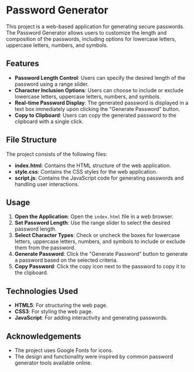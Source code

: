 # Password Generator

This project is a web-based application for generating secure passwords. The Password Generator allows users to customize the length and composition of the passwords, including options for lowercase letters, uppercase letters, numbers, and symbols.

## Features

- **Password Length Control**: Users can specify the desired length of the password using a range slider.
- **Character Inclusion Options**: Users can choose to include or exclude lowercase letters, uppercase letters, numbers, and symbols.
- **Real-time Password Display**: The generated password is displayed in a text box immediately upon clicking the "Generate Password" button.
- **Copy to Clipboard**: Users can copy the generated password to the clipboard with a single click.

## File Structure

The project consists of the following files:

- **index.html**: Contains the HTML structure of the web application.
- **style.css**: Contains the CSS styles for the web application.
- **script.js**: Contains the JavaScript code for generating passwords and handling user interactions.

## Usage

1. **Open the Application**: Open the `index.html` file in a web browser.
2. **Set Password Length**: Use the range slider to select the desired password length.
3. **Select Character Types**: Check or uncheck the boxes for lowercase letters, uppercase letters, numbers, and symbols to include or exclude them from the password.
4. **Generate Password**: Click the "Generate Password" button to generate a password based on the selected criteria.
5. **Copy Password**: Click the copy icon next to the password to copy it to the clipboard.

## Technologies Used

- **HTML5**: For structuring the web page.
- **CSS3**: For styling the web page.
- **JavaScript**: For adding interactivity and generating passwords.


## Acknowledgements

- The project uses Google Fonts for icons.
- The design and functionality were inspired by common password generator tools available online.
